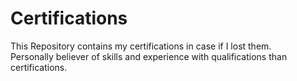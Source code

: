 # Certifications
This Repository contains my certifications in case if I lost them. <br>
Personally believer of skills and experience with qualifications than certifications. 
